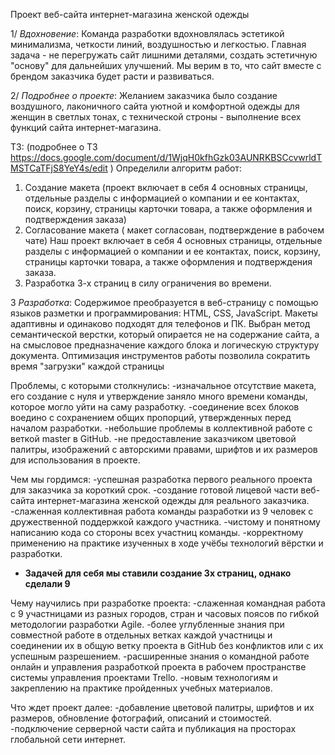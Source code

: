 Проект веб-сайта интернет-магазина женской одежды


1/ *Вдохновение*:
Команда разработки вдохновлялась эстетикой минимализма, четкости линий, воздушностью и легкостью. Главная задача - не перегружать сайт лишними деталями, создать эстетичную "основу" для дальнейших улучшений. Мы верим в то, что сайт вместе с брендом заказчика будет расти и развиваться.

2/ *Подробнее о проекте*:
Желанием заказчика было создание воздушного, лаконичного сайта уютной и комфортной одежды для женщин в светлых тонах, с технической строны - выполнение всех функций сайта интернет-магазина.

ТЗ:
(подробнее о ТЗ https://docs.google.com/document/d/1WjqH0kfhGzk03AUNRKBSCcvwrldTMSTCaTFjS8YeY4s/edit )
Определили алгоритм работ: 
1. Создание макета (проект включает в себя 4 основных страницы, отдельные разделы с информацией о компании и ее контактах, поиск, корзину, страницы карточки товара, а также оформления и подтверждения заказа)
2. Согласование макета ( макет согласован, подтверждение в рабочем чате) 
Наш проект включает в себя 4 основных страницы, отдельные разделы с информацией о компании и ее контактах, поиск, корзину, страницы карточки товара, а также оформления и подтверждения заказа.
3. Разработка 3-х страниц в силу ограничения во времени.

3 *Разработка*:
Содержимое преобразуется в веб-страницу с помощью языков разметки и программирования: HTML, CSS, JavaScript.
Макеты адаптивны и одинаково подходят для телефонов и ПК.
Выбран метод семантической верстки, который опирается не на содержание сайта, а на смысловое предназначение каждого блока и логическую структуру документа.
Оптимизация инструментов работы позволила сократить время "загрузки" каждой страницы

Проблемы, с которыми столкнулись:
-изначальное отсутствие макета, его создание с нуля и утверждение заняло много времени команды, которое могло уйти на саму разработку.
-соединение всех блоков воедино с сохранением общих пропорций, утвержденных перед началом разработки.
-небольшие проблемы в коллективной работе с веткой master в GitHub.
-не предоставление заказчиком цветовой палитры, изображений с авторскими правами, шрифтов и их размеров для использования в проекте.

Чем мы гордимся:
-успешная разработка первого реального проекта для заказчика за короткий срок.
-создание готовой лицевой части веб-сайта интернет-магазина женской одежды для реального заказчика.
-слаженная коллективная работа команды разработки из 9 человек с дружественной поддержкой каждого участника.
-чистому и понятному написанию кода со стороны всех участниц команды.
-корректному применению на практике изученных в ходе учёбы технологий вёрстки и разработки.
- **Задачей для себя мы ставили создание 3х страниц, однако сделали 9**

Чему научились при разработке проекта:
-слаженная командная работа с 9 участницами из разных городов, стран и часовых поясов по гибкой методологии разработки Agile.
-более углубленные знания при совместной работе в отдельных ветках каждой участницы и соединении их в общую ветку проекта в GitHub без конфликтов или с их успешным разрешением.
-расширенные знания о командной работе онлайн и управления разработкой проекта в рабочем пространстве системы управления проектами Trello.
-новым технологиям и закреплению на практике пройденных учебных материалов.

Что ждет проект далее:
-добавление цветовой палитры, шрифтов и их размеров, обновление фотографий, описаний и стоимостей.
-подключение серверной части сайта и публикация на просторах глобальной сети интернет.

